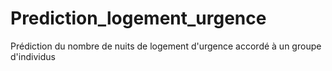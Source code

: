 # Prediction_logement_urgence

Prédiction du nombre de nuits de logement d'urgence accordé à un groupe d'individus
